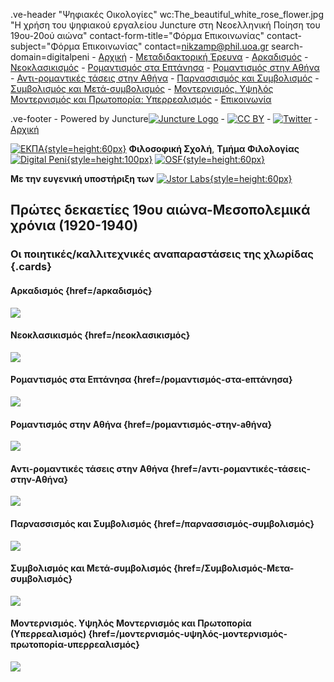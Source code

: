 .ve-header "Ψηφιακές Οικολογίες" wc:The_beautiful_white_rose_flower.jpg "Η χρήση του ψηφιακού εργαλείου Juncture στη Νεοελληνική Ποίηση του 19ου-20ού αιώνα" contact-form-title="Φόρμα Επικοινωνίας" contact-subject="Φόρμα Επικοινωνίας" contact=nikzamp@phil.uoa.gr search-domain=digitalpeni
    - [Αρχική](/)
    - [Μεταδιδακτορική Έρευνα](/έρευνα)
    - [Αρκαδισμός](/aρκαδισμός)
    - [Νεοκλασικισμός](/nεοκλασικισμός)
    - [Ρομαντισμός στα Επτάνησα](/pομαντισμός-στα-eπτάνησα)
    - [Ρομαντισμός στην Αθήνα](/pομαντισμός-στην-aθήνα)
    - [Αντι-ρομαντικές τάσεις στην Αθήνα](/aντι-ρομαντικές-τάσεις-στην-Αθήνα)
    - [Παρνασσισμός και Συμβολισμός](/παρνασσισμός-συμβολισμός)
    - [Συμβολισμός και Μετά-συμβολισμός](/Συμβολισμός-Μετα-συμβολισμός)
    - [Μοντερνισμός. Υψηλός Μοντερνισμός και Πρωτοπορία: Υπερρεαλισμός](/μοντερνισμός-υψηλός-μοντερνισμός-πρωτοπορία-υπερρεαλισμός)
    - [Επικοινωνία](/contact)
 
<style>
    #juncture {
        background-color: #cae3ca;
    }
</style>

.ve-footer
    - Powered by Juncture[![Juncture Logo](https://juncture-digital.github.io/juncture/static/images/juncture-logo.png)](https://juncture-digital.org)
    - [![CC BY](https://licensebuttons.net/l/by/4.0/88x31.png)](https://creativecommons.org/licenses/by/4.0/)
    - [![Twitter](https://digitalpeni.org/images/Twitter_logo.png)](https://twitter.com/digitalpeni)
    - [Αρχική](/)

 [![ΕΚΠΑ](https://digitalpeni.org/images/NKUA_logo.png){style=height:60px}](https://www.uoa.gr/) **Φιλοσοφική Σχολή**, **Τμήμα Φιλολογίας**  [![Digital Peni](https://digitalpeni.org/images/post-doc-logo.png){style=height:100px}](https://digitalpeni.org/) [![OSF](https://digitalpeni.org/images/osf_logo.png){style=height:60px}](https://osf.io/jcrky) 

**Με την ευγενική υποστήριξη των** [![Jstor Labs](https://digitalpeni.org/images/Jstor_Labs_logo.png){style=height:60px}](https://labs.jstor.org/)

## Πρώτες δεκαετίες 19ου αιώνα-Μεσοπολεμικά χρόνια (1920-1940)

### Οι ποιητικές/καλλιτεχνικές αναπαραστάσεις της χλωρίδας {.cards}


#### Αρκαδισμός {href=/aρκαδισμός}

![](https://upload.wikimedia.org/wikipedia/commons/0/09/Nature_View_3.jpg)


#### Νεοκλασικισμός {href=/nεοκλασικισμός}

![](https://upload.wikimedia.org/wikipedia/commons/4/41/Classical_landscape_with_small_waterfall_and_village.jpg)

 
#### Ρομαντισμός στα Επτάνησα {href=/pομαντισμός-στα-eπτάνησα}

![](https://upload.wikimedia.org/wikipedia/commons/8/89/Simonis_%26_Buunk_%E2%80%93_Pieter_Hendrik_Koekkoek_%E2%80%93_A_view_of_a_park.jpg)

 
#### Ρομαντισμός στην Αθήνα {href=/pομαντισμός-στην-aθήνα}

![](https://upload.wikimedia.org/wikipedia/commons/3/38/H.P._Koekkoek_-_A_peasant_leading_a_donkey_cart_in_an_extensive_wooded_landscape.jpg)


#### Αντι-ρομαντικές τάσεις στην Αθήνα {href=/aντι-ρομαντικές-τάσεις-στην-Αθήνα}

![](https://upload.wikimedia.org/wikipedia/commons/b/b9/Caspar_David_Friedrich_-_Wanderer_above_the_sea_of_fog.jpg)


#### Παρνασσισμός και Συμβολισμός {href=/παρνασσισμός-συμβολισμός}

![](https://upload.wikimedia.org/wikipedia/commons/6/63/Spadino_-_Dead_Nature_-_Google_Art_Project.jpg)


#### Συμβολισμός και Μετά-συμβολισμός {href=/Συμβολισμός-Μετα-συμβολισμός}

![](https://upload.wikimedia.org/wikipedia/commons/e/e1/Shadow_Of_Dream._Oil_On_Canvas._2018._by_Ala_Bashir.jpg)


#### Μοντερνισμός. Υψηλός Μοντερνισμός και Πρωτοπορία (Υπερρεαλισμός) {href=/μοντερνισμός-υψηλός-μοντερνισμός-πρωτοπορία-υπερρεαλισμός}

![](https://upload.wikimedia.org/wikipedia/commons/d/db/Paul_C%C3%A9zanne_-_Nature_morte_-_Google_Art_Project.jpg)
